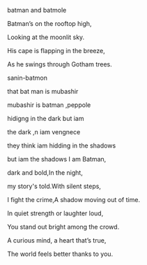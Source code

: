 
batman and batmole

Batman’s on the rooftop high, 

Looking at the moonlit sky.

His cape is flapping in the breeze,

As he swings through Gotham trees.  


 sanin-batmon
 
that bat man is mubashir  

mubashir is batman  ,peppole  

hidigng in the dark but iam  

the dark ,n iam vengnece 



they think iam hidding in the shadows 

but iam the shadows I am Batman,

dark and bold,In the night,

my story's told.With silent steps,

I fight the crime,A shadow moving out of time.



In quiet strength or laughter loud,

You stand out bright among the crowd.

A curious mind, a heart that’s true,

The world feels better thanks to you.

